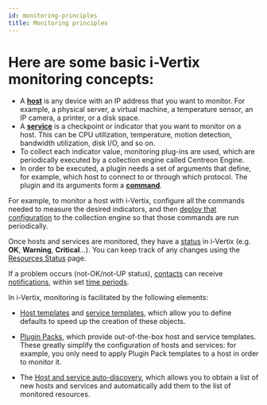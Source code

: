 ```yaml
---
id: monitoring-principles
title: Monitoring principles
---
```


# Here are some basic i-Vertix monitoring concepts:

* A [**host**](../monitoring-hosts/monitoring-host.md) is any device with an IP address that you want to monitor. For example, a physical server, a virtual machine, a temperature sensor, an IP camera, a printer, or a disk space.
* A [**service**](../monitoring-services/monitoring-service.md) is a checkpoint or indicator that you want to monitor on a host. This can be CPU utilization, temperature, motion detection, bandwidth utilization, disk I/O, and so on.
* To collect each indicator value, monitoring plug-ins are used, which are periodically executed by a collection engine called Centreon Engine.
* In order to be executed, a plugin needs a set of arguments that define, for example, which host to connect to or through which protocol.
  The plugin and its arguments form a [**command**](../../monitoring-resources/generic-object-actions/commands.md).

For example, to monitor a host with i-Vertix, configure all the commands needed to measure the desired indicators, and then [deploy that configuration](../../monitoring-resources/monitoring-basics/config-deploy.md) to the collection engine so that those commands are run periodically.

Once hosts and services are monitored, they have a [status](../../events-alerts/viewing-events/concepts.md) in i-Vertix (e.g. **OK**, **Warning**, **Critical**...). You can keep track of any changes using the [Resources Status](../../events-alerts/viewing-events/resources-status.md) page.

If a problem occurs (not-OK/not-UP status), [contacts](../../managing-users-contacts/contacts-users.md) can receive [notifications](../../events-alerts/managing-notifications/configuring-notification.md), within set [time periods](../../monitoring-resources/generic-object-actions/timeperiods.md).

In i-Vertix, monitoring is facilitated by the following elements:

- [Host templates](../../monitoring-resources/monitoring-hosts/host-templates.md) and [service templates](../../monitoring-resources/monitoring-services/service-template.md), which allow you to define defaults to speed up the creation of these objects.

- [Plugin Packs](../../monitoring-resources/monitoring-basics/plugin-packs.md), which provide out-of-the-box host and service templates. These greatly simplify the configuration of hosts and services: for example, you only need to apply Plugin Pack templates to a host in order to monitor it.

- The [Host and service auto-discovery](../../monitoring-resources/discovery/description.md), which allows you to obtain a list of new hosts and services and automatically add them to the list of monitored resources.